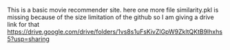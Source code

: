This is a basic movie recommender site. here one more file similarity.pkl is missing because of the size limitation of the github so I am giving a drive link for that
https://drive.google.com/drive/folders/1vs8s1uFsKivZlGpW9ZkltQKtB9lhxhs5?usp=sharing
